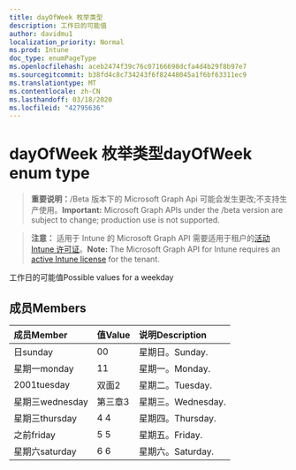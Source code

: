```yaml
---
title: dayOfWeek 枚举类型
description: 工作日的可能值
author: davidmu1
localization_priority: Normal
ms.prod: Intune
doc_type: enumPageType
ms.openlocfilehash: aceb2474f39c76c07166698dcfa4d4b29f8b97e7
ms.sourcegitcommit: b38fd4c8c734243f6f82448045a1f6bf63311ec9
ms.translationtype: MT
ms.contentlocale: zh-CN
ms.lasthandoff: 03/18/2020
ms.locfileid: "42795636"
---
```

# <a name="dayofweek-enum-type"></a><span data-ttu-id="2e9a7-103">dayOfWeek 枚举类型</span><span class="sxs-lookup"><span data-stu-id="2e9a7-103">dayOfWeek enum type</span></span>

> <span data-ttu-id="2e9a7-104">**重要说明：**/Beta 版本下的 Microsoft Graph Api 可能会发生更改;不支持生产使用。</span><span class="sxs-lookup"><span data-stu-id="2e9a7-104">**Important:** Microsoft Graph APIs under the /beta version are subject to change; production use is not supported.</span></span>

> <span data-ttu-id="2e9a7-105">**注意：** 适用于 Intune 的 Microsoft Graph API 需要适用于租户的[活动 Intune 许可证](https://go.microsoft.com/fwlink/?linkid=839381)。</span><span class="sxs-lookup"><span data-stu-id="2e9a7-105">**Note:** The Microsoft Graph API for Intune requires an [active Intune license](https://go.microsoft.com/fwlink/?linkid=839381) for the tenant.</span></span>

<span data-ttu-id="2e9a7-106">工作日的可能值</span><span class="sxs-lookup"><span data-stu-id="2e9a7-106">Possible values for a weekday</span></span>

## <a name="members"></a><span data-ttu-id="2e9a7-107">成员</span><span class="sxs-lookup"><span data-stu-id="2e9a7-107">Members</span></span>
|<span data-ttu-id="2e9a7-108">成员</span><span class="sxs-lookup"><span data-stu-id="2e9a7-108">Member</span></span>|<span data-ttu-id="2e9a7-109">值</span><span class="sxs-lookup"><span data-stu-id="2e9a7-109">Value</span></span>|<span data-ttu-id="2e9a7-110">说明</span><span class="sxs-lookup"><span data-stu-id="2e9a7-110">Description</span></span>|
|:---|:---|:---|
|<span data-ttu-id="2e9a7-111">日</span><span class="sxs-lookup"><span data-stu-id="2e9a7-111">sunday</span></span>|<span data-ttu-id="2e9a7-112">0</span><span class="sxs-lookup"><span data-stu-id="2e9a7-112">0</span></span>|<span data-ttu-id="2e9a7-113">星期日。</span><span class="sxs-lookup"><span data-stu-id="2e9a7-113">Sunday.</span></span>|
|<span data-ttu-id="2e9a7-114">星期一</span><span class="sxs-lookup"><span data-stu-id="2e9a7-114">monday</span></span>|<span data-ttu-id="2e9a7-115">1</span><span class="sxs-lookup"><span data-stu-id="2e9a7-115">1</span></span>|<span data-ttu-id="2e9a7-116">星期一。</span><span class="sxs-lookup"><span data-stu-id="2e9a7-116">Monday.</span></span>|
|<span data-ttu-id="2e9a7-117">2001</span><span class="sxs-lookup"><span data-stu-id="2e9a7-117">tuesday</span></span>|<span data-ttu-id="2e9a7-118">双面</span><span class="sxs-lookup"><span data-stu-id="2e9a7-118">2</span></span>|<span data-ttu-id="2e9a7-119">星期二。</span><span class="sxs-lookup"><span data-stu-id="2e9a7-119">Tuesday.</span></span>|
|<span data-ttu-id="2e9a7-120">星期三</span><span class="sxs-lookup"><span data-stu-id="2e9a7-120">wednesday</span></span>|<span data-ttu-id="2e9a7-121">第三章</span><span class="sxs-lookup"><span data-stu-id="2e9a7-121">3</span></span>|<span data-ttu-id="2e9a7-122">星期三。</span><span class="sxs-lookup"><span data-stu-id="2e9a7-122">Wednesday.</span></span>|
|<span data-ttu-id="2e9a7-123">星期三</span><span class="sxs-lookup"><span data-stu-id="2e9a7-123">thursday</span></span>|<span data-ttu-id="2e9a7-124">4 </span><span class="sxs-lookup"><span data-stu-id="2e9a7-124">4</span></span>|<span data-ttu-id="2e9a7-125">星期四。</span><span class="sxs-lookup"><span data-stu-id="2e9a7-125">Thursday.</span></span>|
|<span data-ttu-id="2e9a7-126">之前</span><span class="sxs-lookup"><span data-stu-id="2e9a7-126">friday</span></span>|<span data-ttu-id="2e9a7-127">5 </span><span class="sxs-lookup"><span data-stu-id="2e9a7-127">5</span></span>|<span data-ttu-id="2e9a7-128">星期五。</span><span class="sxs-lookup"><span data-stu-id="2e9a7-128">Friday.</span></span>|
|<span data-ttu-id="2e9a7-129">星期六</span><span class="sxs-lookup"><span data-stu-id="2e9a7-129">saturday</span></span>|<span data-ttu-id="2e9a7-130">6 </span><span class="sxs-lookup"><span data-stu-id="2e9a7-130">6</span></span>|<span data-ttu-id="2e9a7-131">星期六。</span><span class="sxs-lookup"><span data-stu-id="2e9a7-131">Saturday.</span></span>|



